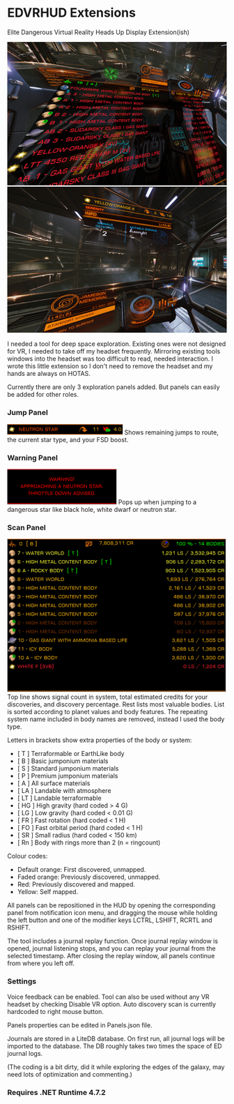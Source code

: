 # EDVRHUD Extensions
Elite Dangerous Virtual Reality Heads Up Display Extension(ish)

<img src="https://github.com/sencercoltu/EDVRHUD/blob/master/images/ScanInfoPanelVR.png?raw=true"/><img src="https://github.com/sencercoltu/EDVRHUD/blob/master/images/JumpPanelVR.png?raw=true"/>

I needed a tool for deep space exploration. Existing ones were not designed for VR, I needed to take off my headset frequently.
Mirroring existing tools windows into the headset was too difficult to read, needed interaction.
I wrote this little extension so I don't need to remove the headset and my hands are always on HOTAS.

Currently there are only 3 exploration panels added. But panels can easily be added for other roles.

### Jump Panel
<img src="https://github.com/sencercoltu/EDVRHUD/blob/master/images/JumpPanel.png?raw=true"/>
Shows remaining jumps to route, the current star type, and your FSD boost.

### Warning Panel
<img src="https://github.com/sencercoltu/EDVRHUD/blob/master/images/WarningPanel.png?raw=true"/>
Pops up when jumping to a dangerous star like black hole, white dwarf or neutron star.

### Scan Panel
<img src="https://github.com/sencercoltu/EDVRHUD/blob/master/images/ScanInfoPanel.png?raw=true"/>
Top line shows signal count in system, total estimated credits for your discoveries, and discovery percentage. 
Rest lists most valuable bodies. List is sorted according to planet values and body features. The repeating system name included in body names are removed, instead I used the body type.


Letters in brackets show extra properties of the body or system:
* [ T ] Terraformable or EarthLike body
* [ B ] Basic jumponium materials
* [ S ] Standard jumponium materials
* [ P ] Premium jumponium materials
* [ A ] All surface materials
* [ LA ] Landable with atmosphere
* [ LT ] Landable terraformable
* [ HG ] High gravity (hard coded > 4 G)
* [ LG ] Low gravity (hard coded < 0.01 G)
* [ FR ] Fast rotation (hard coded < 1 H)
* [ FO ] Fast orbital period (hard coded < 1 H)
* [ SR ] Small radius (hard coded < 150 km)
* [ Rn ] Body with rings more than 2 (n = ringcount)

Colour codes:
* Default orange: First discovered, unmapped.
* Faded orange: Previously discovered, unmapped.
* Red: Previously discovered and mapped.
* Yellow: Self mapped.

All panels can be repositioned in the HUD by opening the corresponding panel from notification icon menu, and dragging the mouse while holding the left button and one of the modifier keys LCTRL, LSHIFT, RCRTL and RSHIFT. 

The tool includes a journal replay function. Once journal replay window is opened, journal listening stops, and you can replay your journal from the selected timestamp. After closing the replay window, all panels continue from where you left off.

### Settings
Voice feedback can be enabled.
Tool can also be used without any VR headset by checking Disable VR option.
Auto discovery scan is currently hardcoded to right mouse button.

Panels properties can be edited in Panels.json file.

Journals are stored in a LiteDB database. On first run, all journal logs will be imported to the database. The DB roughly takes two times the space of ED journal logs.

(The coding is a bit dirty, did it while exploring the edges of the galaxy, may need lots of optimization and commenting.)

### Requires .NET Runtime 4.7.2
